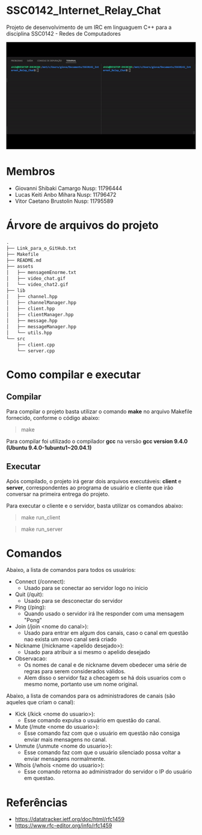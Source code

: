 # SSC0142_Internet_Relay_Chat
Projeto de desenvolvimento de um IRC em linguaguem C++ para a disciplina SSC0142 - Redes de Computadores

<html>
	 <img src="./assets/video_chat2.gif" alt="Gif_chat"  width="600px">
</html>

# Membros

- Giovanni Shibaki Camargo  Nusp: 11796444
- Lucas Keiti Anbo Mihara   Nusp: 11796472
- Vitor Caetano Brustolin   Nusp: 11795589

# Árvore de arquivos do projeto
    .
    ├── Link_para_o_GitHub.txt
    ├── Makefile
    ├── README.md
    ├── assets
    │   ├── mensagemEnorme.txt
    │   ├── video_chat.gif
    │   └── video_chat2.gif
    ├── lib
    │   ├── channel.hpp
    │   ├── channelManager.hpp
    │   ├── client.hpp
    │   ├── clientManager.hpp
    │   ├── message.hpp
    │   ├── messageManager.hpp
    │   └── utils.hpp
    └── src
        ├── client.cpp
        └── server.cpp

# Como compilar e executar

## Compilar

Para compilar o projeto basta utilizar o comando **make** no arquivo Makefile fornecido, conforme o código abaixo:

> make

Para compilar foi utilizado o compilador **gcc** na versão **gcc version 9.4.0 (Ubuntu 9.4.0-1ubuntu1~20.04.1)**

## Executar

Após compilado, o projeto irá gerar dois arquivos executáveis: **client** e **server**, correspondentes ao programa de usuário e cliente que irão conversar na primeira entrega do projeto.

Para executar o cliente e o servidor, basta utilizar os comandos abaixo:

> make run_client

> make run_server

# Comandos

Abaixo, a lista de comandos para todos os usuários:

- Connect (/connect):
    - Usado para se conectar ao servidor logo no inicio
- Quit (/quit):
    - Usado para se desconectar do servidor
- Ping (/ping):
    - Quando usado o servidor irá lhe responder com uma mensagem "Pong"
- Join (/join \<nome do canal>):
    - Usado para entrar em algum dos canais, caso o canal em questão nao exista um novo canal será criado
- Nickname (/nickname \<apelido desejado>):
    - Usado para atribuir a si mesmo o apelido desejado
- Observacao:
    - Os nomes de canal e de nickname devem obedecer uma série de regras para serem considerados válidos.
    - Alem disso o servidor faz a checagem se há dois usuarios com o mesmo nome, portanto use um nome original.

Abaixo, a lista de comandos para os administradores de canais (são aqueles que criam o canal):

- Kick (/kick \<nome do usuario>):
    - Esse comando expulsa o usuário em questão do canal.
- Mute (/mute \<nome do usuario>):
    - Esse comando faz com que o usuário em questão não consiga enviar mais mensagens no canal.
- Unmute (/unmute \<nome do usuario>):
    - Esse comando faz com que o usuário silenciado possa voltar a enviar mensagens normalmente.
- Whois (/whois \<nome do usuario>):
    - Esse comando retorna ao administrador do servidor o IP do usuário em questao.

# Referências

- https://datatracker.ietf.org/doc/html/rfc1459
- https://www.rfc-editor.org/info/rfc1459